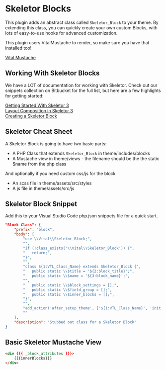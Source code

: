 Skeletor Blocks
===============
This plugin adds an abstract class called `Skeletor_Block` to your theme. By extending this class, you can quickly create your own custom Blocks, with lots of easy-to-use hooks for advanced customization.

This plugin users VitalMustache to render, so make sure you have that installed too!

[Vital Mustache](https://bitbucket.org/madebyvital/vital-mustache/src/master/)

Working With Skeletor Blocks
----------------------------
We have a LOT of documentation for working with Skeletor. Check out our snippets collection on Bitbucket for the full list, but here are a few highlights for getting started:

[Getting Started With Skeletor 3](https://bitbucket.org/madebyvital/workspace/snippets/6XzEbk/getting-started-with-skeletor-3)  
[Layout Composition in Skeletor 3](https://bitbucket.org/madebyvital/workspace/snippets/5XE966/layout-composition-in-skeletor-3)  
[Creating a Skeletor Block](https://bitbucket.org/madebyvital/workspace/snippets/kxMajB/creating-a-skeletor-block)


Skeletor Cheat Sheet
--------------------
A Skeletor Block is going to have two basic parts:  
- A PHP Class that extends `Skeletor_Block` in theme/includes/blocks  
- A Mustache view in theme/views - the filename should be the the static $name from the php class  

And optionally if you need custom css/js for the block  
- An scss file in theme/assets/src/styles  
- A js file in theme/assets/src/js

Skeletor Block Snippet
----------------------
Add this to your Visual Studio Code php.json snippets file for a quick start.

```json
"Block Class": {
	"prefix": "block",
	"body": [
		"use \\Vital\\Skeletor_Block;",
		"",
		"if (!class_exists('\\Vital\\Skeletor_Block')) {",
		"	return;",
		"}",
		"",
		"class ${1:VTL_Class_Name} extends Skeletor_Block {",
		"	public static \\$title = '${2:block_title}';",
		"	public static \\$name = '${3:block_name}';",
		"",
		"	public static \\$block_settings = [];",
		"	public static \\$field_group = [];",
		"	public static \\$inner_blocks = [];",
		"}",
		"",
		"add_action('after_setup_theme', ['${1:VTL_Class_Name}', 'init']);",
		""
	],
	"description": "Stubbed out class for a Skeletor Block"
}
```

Basic Skeletor Mustache View
----------------------------

```html
<div {{{ _block_attributes }}}>
	{{{innerBlocks}}}
</div>
```